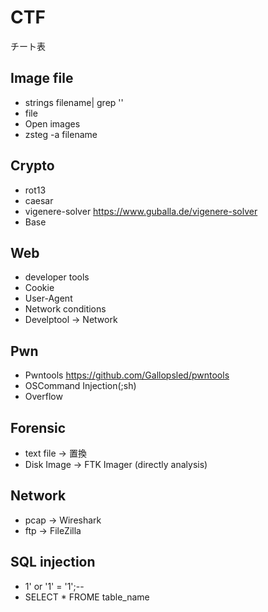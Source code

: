 # CTF
チート表

## Image file
* strings filename| grep ''
* file 
* Open images
* zsteg -a filename

## Crypto
* rot13
* caesar
* vigenere-solver
  <https://www.guballa.de/vigenere-solver>
* Base

## Web
* developer tools
* Cookie
* User-Agent
* Network conditions
* Develptool → Network

## Pwn
* Pwntools <https://github.com/Gallopsled/pwntools>
* OSCommand Injection(;sh)
* Overflow

## Forensic
* text file → 置換
* Disk Image → FTK Imager (directly analysis)
## Network
* pcap → Wireshark
* ftp → FileZilla
 
## SQL injection
* 1' or '1' = '1';--
* SELECT * FROME table_name


